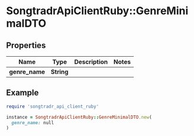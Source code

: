 # SongtradrApiClientRuby::GenreMinimalDTO

## Properties

| Name | Type | Description | Notes |
| ---- | ---- | ----------- | ----- |
| **genre_name** | **String** |  |  |

## Example

```ruby
require 'songtradr_api_client_ruby'

instance = SongtradrApiClientRuby::GenreMinimalDTO.new(
  genre_name: null
)
```

